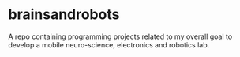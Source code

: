 # brainsandrobots
A repo containing programming projects related to my overall goal to develop a mobile neuro-science, electronics and robotics lab.
